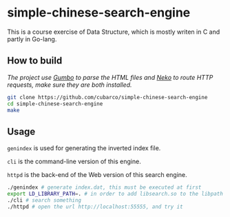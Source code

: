 # simple-chinese-search-engine
This is a course exercise of Data Structure, which is mostly writen in C and partly in Go-lang.

## How to build
*The project use [Gumbo](https://github.com/google/gumbo-parser) to parse the HTML files and [Neko](https://github.com/rocwong/neko) to route HTTP requests, make sure they are both installed.*

```sh
git clone https://github.com/cubarco/simple-chinese-search-engine
cd simple-chinese-search-engine
make
```

## Usage
`genindex` is used for generating the inverted index file.

`cli` is the command-line version of this engine.

`httpd` is the back-end of the Web version of this search engine.

```sh
./genindex # generate index.dat, this must be executed at first
export LD_LIBRARY_PATH=. # in order to add libsearch.so to the libpath
./cli # search something
./httpd # open the url http://localhost:55555, and try it
```
